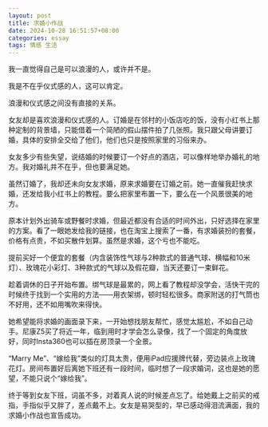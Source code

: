 ```yaml
---
layout: post
title: 求婚小作战
date: 2024-10-28 16:51:57+08:00
categories: essay
tags: 情感 生活
---
```


我一直觉得自己是可以浪漫的人，或许并不是。

我是不在乎仪式感的人，这可以肯定。

浪漫和仪式感之间没有直接的关系。

女友却是喜欢浪漫和仪式感的人。订婚是在邻村的小饭店吃的饭，没有小红书上那种定制的背景墙，只能借着一个简陋的假山摆件拍了几张照。我只跟父母讲要订婚，具体的安排全交给了他们，他们也只是按照家里的习俗来办。

女友多少有些失望，说结婚的时候要订一个好点的酒店，可以像样地举办婚礼的地方。我对婚礼并不在乎，但也要满足她。

虽然订婚了，我却还未向女友求婚，原来求婚要在订婚之前。她一直催我赶快求婚，还发给我小红书上的教程。要么把家里布置一下，要么在一个风景很美的地方。

原本计划外出骑车或野餐时求婚，但最近都没有合适的时间外出，只好选择在家里的方案。看了一眼她发给我的链接，也在淘宝上搜索了一番，有求婚装扮的套餐，价格有点贵，不如买散件划算。虽然是求婚，这个亏也不能吃。

提前买好一个便宜的套餐（内含装饰性气球与2种款式的普通气球、横幅和10米灯）、玫瑰花小彩灯、3种款式的气球以及假花瓣，当天还要订一束鲜花。

趁着调休的日子开始布置。绑气球是最累的，网上看了教程却没学会，活快干完的时候终于找到一个实用的方法——用衣架绑，顿时轻松很多。商家附送的打气筒也不好用，还不如用嘴吹来得快。

她希望能将求婚的画面录下来，一开始想找朋友帮忙，感觉太尴尬，不如自己动手。尼康Z5买了将近一年，临到用时才学会怎么录像，找了一个固定的角度放好，同时Insta360也可以插在房顶录一个全景。

“Marry Me”、“嫁给我”类似的灯具太贵，便用iPad应援牌代替，旁边装点上玫瑰花灯。房间布置好后离她下班还有一段时间，临时想了一段求婚词，这也是她的愿望，不能只说个“嫁给我”。

终于等到女友下班，词虽不多，对着真人说的时候差点忘了。给她戴上之前买的戒指，手指似乎又胖了，差点戴不上。女友是易哭型的，早已感动得泪流满面，我的求婚小作战也宣告成功。
